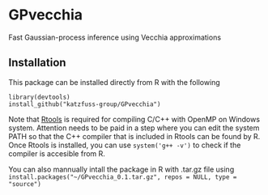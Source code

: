 # GPvecchia
Fast Gaussian-process inference using Vecchia approximations

## Installation
This package can be installed directly from R with the following
```{r}
library(devtools)
install_github("katzfuss-group/GPvecchia")
```
Note that [Rtools](https://cran.r-project.org/bin/windows/Rtools/) is required for compiling C/C++ with OpenMP on Windows system. Attention needs to be paid in a step where you can edit the system PATH so that the C++ compiler that is included in Rtools can be found by R. Once Rtools is installed, you can use `system('g++ -v')` to check if the compiler is accesible from R.

You can also mannually intall the package in R with .tar.gz file using
`install.packages("~/GPvecchia_0.1.tar.gz", repos = NULL, type = "source")`
